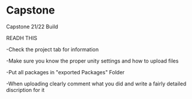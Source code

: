 # Capstone
Capstone 21/22 Build

READH THIS 

-Check the project tab for information 

-Make sure you know the proper unity settings and how to upload files

-Put all packages in "exported Packages" Folder 

-When uploading clearly comment what you did and write a fairly detailed discription for it
